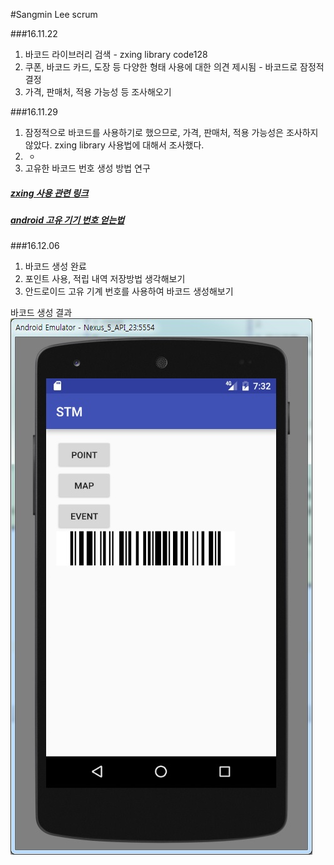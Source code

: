 #Sangmin Lee scrum

###16.11.22
1. 바코드 라이브러리 검색 - zxing library code128
2. 쿠폰, 바코드 카드, 도장 등 다양한 형태 사용에 대한 의견 제시됨 - 바코드로 잠정적 결정
3. 가격, 판매처, 적용 가능성 등 조사해오기

###16.11.29
1. 잠정적으로 바코드를 사용하기로 했으므로, 가격, 판매처, 적용 가능성은 조사하지 않았다. zxing library 사용법에 대해서 조사했다.
2. -
3. 고유한 바코드 번호 생성 방법 연구

##### [zxing 사용 관련 링크][zxing_use]
[zxing_use]: http://fallingstar.tistory.com/151
##### [android 고유 기기 번호 얻는법][unique_android_id]
[unique_android_id]: http://blog.daum.net/creazier/15310297

###16.12.06
1. 바코드 생성 완료
2. 포인트 사용, 적립 내역 저장방법 생각해보기
3. 안드로이드 고유 기계 번호를 사용하여 바코드 생성해보기

바코드 생성 결과<br />
![barcode sample](../barcode_first.jpg)
